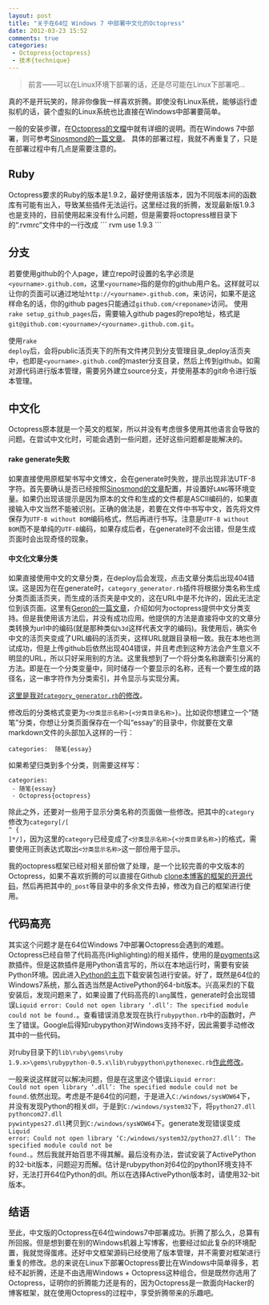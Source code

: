 ```yaml
---
layout: post
title: "关于在64位 Windows 7 中部署中文化的Octopress"
date: 2012-03-23 15:52
comments: true
categories:  
 - Octopress{octopress}
 - 技术{technique}
---
```


<blockquote>
前言——可以在Linux环境下部署的话，还是尽可能在Linux下部署吧...
</blockquote>

真的不是开玩笑的，除非你像我一样喜欢折腾。即使没有Linux系统，能够运行虚拟机的话，装个虚拟的Linux系统也比直接在Windows中部署要简单。

一般的安装步骤，在<a href="http://octopress.org/docs/">Octopress的文檔</a>中就有详细的说明。而在Windows 7中部署，则可参考<a href="http://sinosmond.github.com/blog/2012/03/12/install-and-deploy-octopress-to-github-on-windows7-from-scratch/">Sinosmond的一篇文章</a>。
具体的部署过程，我就不再重复了，只是在部署过程中有几点是需要注意的。

<!--more-->

<h2>Ruby</h2>
Octopress要求的Ruby的版本是1.9.2，最好使用该版本，因为不同版本间的函数库有可能有出入，导致某些插件无法运行。这里经过我的折腾，发现最新版1.9.3也是支持的，目前使用起来没有什么问题，但是需要将octopress根目录下的“.rvmrc”文件中的一行改成
```
rvm use 1.9.3
```

<h2>分支</h2>
若要使用github的个人page，建立repo时设置的名字必须是<code>&lt;yourname&gt;.github.com</code>，这里<code>&lt;yourname&gt;</code>指的是你的github用户名。这样就可以让你的页面可以通过地址<code>http://&lt;yourname&gt;.github.com</code>，来访问，如果不是这样命名的话，你的github pages只能通过<code>github.com/&lt;reponame&gt;</code>访问。
使用<code>rake setup_github_pages</code>后，需要输入github pages的repo地址，格式是<code>git@github.com:&lt;yourname&gt;/&lt;yourname&gt;.github.com.git</code>。

使用<code>rake deploy</code>后，会将public活页夹下的所有文件拷贝到分支管理目录_deploy活页夹中，也即是<code>&lt;yourname&gt;.github.com</code>的master分支目录，然后上传到github。如需对源代码进行版本管理，需要另外建立source分支，并使用基本的git命令进行版本管理。

<h2>中文化</h2>
Octopress原本就是一个英文的框架，所以并没有考虑很多使用其他语言会导致的问题。在尝试中文化时，可能会遇到一些问题，还好这些问题都是能解决的。

<h4>rake generate失败</h4>
如果直接使用原框架书写中文博文，会在generate时失败，提示出现非法UTF-8字符。首先要确认是否已经按照<a href="http://sinosmond.github.com/blog/2012/03/12/install-and-deploy-octopress-to-github-on-windows7-from-scratch/">Sinosmond的文章</a>配置，并设置好<code>LANG</code>等环境变量。如果仍出现该提示是因为原本的文件和生成的文件都是ASCII编码的，如果直接输入中文当然不能被识别。正确的做法是，若要在文件中书写中文，首先将文件保存为<code>UTF-8 without BOM</code>编码格式，然后再进行书写。注意是<code>UTF-8 without BOM</code>而不是单纯的<code>UTF-8</code>编码，如果存成后者，在generate时不会出错，但是生成页面时会出现奇怪的现象。

<h4>中文化文章分类</h4>
如果直接使用中文的文章分类，在deploy后会发现，点击文章分类后出现404错误。这是因为在在generate时，<code>category_generator.rb</code>插件将根据分类名称生成分类页面活页夹，而生成的活页夹是中文的，这在URL中是不允许的，因此无法定位到该页面。这里有<a href="http://geron.heroku.com/blog/2012/octo-cate-cn-spo">Geron的一篇文章</a>，介绍如何为octopress提供中文分类支持。但是我使用该方法后，并没有成功应用。他提供的方法是直接将中文的文章分类转换为url中的编码(就是那种类似<code>%3d</code>这样代表文字的编码)。我使用后，确实令中文的活页夹变成了URL编码的活页夹，这样URL就跟目录相一致。我在本地也测试成功，但是上传github后依然出现404错误，并且考虑到这种方法会产生意义不明显的URL，所以只好采用别的方法。这里我想到了一个将分类名称跟索引分离的方法。即是在一个分类变量中，同时储存一个要显示的名称，还有一个要生成的路径名，这一串字符作为分类索引，并令显示与实现分离。

<a href="https://github.com/denjones/denjones.github.com/commit/1d4f3b9433a4d77e31530c4d5f20611c9b9829e2#diff-1">这里是我对<code>category_generator.rb</code>的修改</a>。

修改后的分类格式变更为<code>&lt;分类显示名称&gt;{&lt;分类目录名称&gt;}</code>。比如说你想建立一个“随笔”分类，你想让分类页面保存在一个叫“essay”的目录中，你就要在文章markdown文件的头部加入这样的一行：
```
categories:  随笔{essay}
```
如果希望归类到多个分类，则需要这样写：
```
categories: 
 - 随笔{essay}
 - Octopress{octopress}
```

除此之外，还要对一些用于显示分类名称的页面做一些修改。把其中的<code>category</code>修改为<code>category[/[ ^ { ]*/]</code>，因为这里的<code>category</code>已经变成了<code>&lt;分类显示名称&gt;{&lt;分类目录名称&gt;}</code>的格式，需要使用正则表达式取出<code>&lt;分类显示名称&gt;</code>这一部份用于显示。

我的octopress框架已经对相关部份做了处理，是一个比较完善的中文版本的Octopress，如果不喜欢折腾的可以直接在Github <a href="https://github.com/denjones/denjones.github.com/tree/source">clone本博客的框架的开源代码</a>，然后再把其中的<code>_post</code>等目录中的多余文件去掉，修改为自己的框架进行使用。

<h2>代码高亮</h2>
其实这个问题才是在64位Windows 7中部署Octopress会遇到的难题。Octopress已经自带了代码高亮(Highlighting)的相关插件，使用的是<a href="http://pygments.org/">pygments</a>这款插件。但是这款插件是用Python语言写的，所以在本地运行时，需要有安装Python环境。因此进入<a href="http://www.activestate.com/activepython/downloads">Python的主页</a>下载安装包进行安装。好了，既然是64位的Windows7系统，那么首选当然是ActivePython的64-bit版本。兴高采烈的下载安装后，发现问题来了，如果设置了代码高亮的<code>lang</code>属性，generate时会出现错误<code>Liquid error: Could not open library ‘.dll’: The specified module could not be found.</code>。查看错误消息发现在执行<code>rubypython.rb</code>中的函数时，产生了错误。Google后得知rubypython对Windows支持不好，因此需要手动修改其中的一些代码。

对ruby目录下的<code>lib\ruby\gems\ruby 1.9.x>\gems\rubypython-0.5.x\lib\rubypython\pythonexec.rb</code><a href="https://github.com/bendoerr/rubypython/commit/1349aea1c6faa459c4be8474e4a7e878f08459c2">作此修改</a>。

一般来说这样就可以解决问题，但是在这里这个错误<code>Liquid error: Could not open library ‘.dll’: The specified module could not be found.</code>依然出现。考虑是不是64位的问题，于是进入<code>C:/windows/sysWOW64</code>下，并没有发现Python的相关dll，于是到<code>C:/windows/system32</code>下，将<code>python27.dll pythoncom27.dll pywintypes27.dll</code>拷贝到<code>C:/windows/sysWOW64</code>下。generate发现错误变成<code>Liquid error: Could not open library ‘C:/windows/system32/python27.dll’: The specified module could not be found.</code>。然后我就开始百思不得其解。最后没有办法，尝试安装了ActivePython的32-bit版本，问题迎刃而解。估计是rubypython对64位的python环境支持不好，无法打开64位Python的dll。所以在选择ActivePython版本时，请使用32-bit版本。

<h2>结语</h2>
至此，中文版的Octopress在64位windows7中部署成功。折腾了那么久，总算有所回报。但是想到要在别的Windows机器上写博客，也要经过如此复杂的环境配置，我就觉得蛋疼。还好中文框架源码已经使用了版本管理，并不需要对框架进行重复的修改。总的来说在Linux下部署Octopress要比在Windows中简单得多，若经不起折腾，还是不由选用Windows + Octopress这种组合。但是既然你选用了Octopress，证明你的折腾能力还是有的，因为Octopress是一款面向Hacker的博客框架，就在使用Octopress的过程中，享受折腾带来的乐趣吧。
